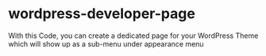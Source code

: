 # wordpress-developer-page
With this Code, you can create a dedicated page for your WordPress Theme which will show up as a sub-menu under appearance menu

